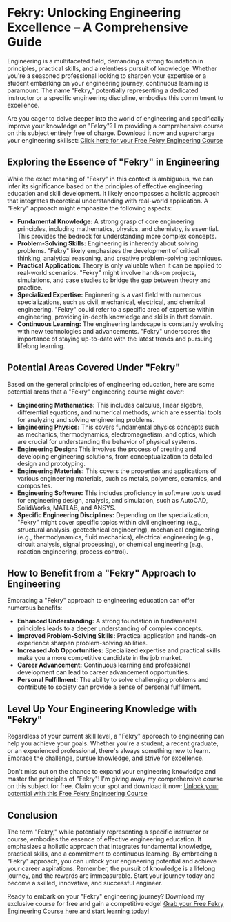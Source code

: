 # Fekry: Unlocking Engineering Excellence – A Comprehensive Guide

Engineering is a multifaceted field, demanding a strong foundation in principles, practical skills, and a relentless pursuit of knowledge. Whether you're a seasoned professional looking to sharpen your expertise or a student embarking on your engineering journey, continuous learning is paramount. The name "Fekry," potentially representing a dedicated instructor or a specific engineering discipline, embodies this commitment to excellence.

Are you eager to delve deeper into the world of engineering and specifically improve your knowledge on "Fekry"? I'm providing a comprehensive course on this subject entirely free of charge. Download it now and supercharge your engineering skillset: [Click here for your Free Fekry Engineering Course](https://udemywork.com/fekry)

## Exploring the Essence of "Fekry" in Engineering

While the exact meaning of "Fekry" in this context is ambiguous, we can infer its significance based on the principles of effective engineering education and skill development. It likely encompasses a holistic approach that integrates theoretical understanding with real-world application. A "Fekry" approach might emphasize the following aspects:

*   **Fundamental Knowledge:** A strong grasp of core engineering principles, including mathematics, physics, and chemistry, is essential. This provides the bedrock for understanding more complex concepts.
*   **Problem-Solving Skills:** Engineering is inherently about solving problems. "Fekry" likely emphasizes the development of critical thinking, analytical reasoning, and creative problem-solving techniques.
*   **Practical Application:** Theory is only valuable when it can be applied to real-world scenarios. "Fekry" might involve hands-on projects, simulations, and case studies to bridge the gap between theory and practice.
*   **Specialized Expertise:** Engineering is a vast field with numerous specializations, such as civil, mechanical, electrical, and chemical engineering. "Fekry" could refer to a specific area of expertise within engineering, providing in-depth knowledge and skills in that domain.
*   **Continuous Learning:** The engineering landscape is constantly evolving with new technologies and advancements. "Fekry" underscores the importance of staying up-to-date with the latest trends and pursuing lifelong learning.

## Potential Areas Covered Under "Fekry"

Based on the general principles of engineering education, here are some potential areas that a "Fekry" engineering course might cover:

*   **Engineering Mathematics:** This includes calculus, linear algebra, differential equations, and numerical methods, which are essential tools for analyzing and solving engineering problems.
*   **Engineering Physics:** This covers fundamental physics concepts such as mechanics, thermodynamics, electromagnetism, and optics, which are crucial for understanding the behavior of physical systems.
*   **Engineering Design:** This involves the process of creating and developing engineering solutions, from conceptualization to detailed design and prototyping.
*   **Engineering Materials:** This covers the properties and applications of various engineering materials, such as metals, polymers, ceramics, and composites.
*   **Engineering Software:** This includes proficiency in software tools used for engineering design, analysis, and simulation, such as AutoCAD, SolidWorks, MATLAB, and ANSYS.
*   **Specific Engineering Disciplines:** Depending on the specialization, "Fekry" might cover specific topics within civil engineering (e.g., structural analysis, geotechnical engineering), mechanical engineering (e.g., thermodynamics, fluid mechanics), electrical engineering (e.g., circuit analysis, signal processing), or chemical engineering (e.g., reaction engineering, process control).

## How to Benefit from a "Fekry" Approach to Engineering

Embracing a "Fekry" approach to engineering education can offer numerous benefits:

*   **Enhanced Understanding:** A strong foundation in fundamental principles leads to a deeper understanding of complex concepts.
*   **Improved Problem-Solving Skills:** Practical application and hands-on experience sharpen problem-solving abilities.
*   **Increased Job Opportunities:** Specialized expertise and practical skills make you a more competitive candidate in the job market.
*   **Career Advancement:** Continuous learning and professional development can lead to career advancement opportunities.
*   **Personal Fulfillment:** The ability to solve challenging problems and contribute to society can provide a sense of personal fulfillment.

## Level Up Your Engineering Knowledge with "Fekry"

Regardless of your current skill level, a "Fekry" approach to engineering can help you achieve your goals. Whether you're a student, a recent graduate, or an experienced professional, there's always something new to learn. Embrace the challenge, pursue knowledge, and strive for excellence.

Don't miss out on the chance to expand your engineering knowledge and master the principles of "Fekry"! I'm giving away my comprehensive course on this subject for free. Claim your spot and download it now: [Unlock your potential with this Free Fekry Engineering Course](https://udemywork.com/fekry)

## Conclusion

The term "Fekry," while potentially representing a specific instructor or course, embodies the essence of effective engineering education. It emphasizes a holistic approach that integrates fundamental knowledge, practical skills, and a commitment to continuous learning. By embracing a "Fekry" approach, you can unlock your engineering potential and achieve your career aspirations. Remember, the pursuit of knowledge is a lifelong journey, and the rewards are immeasurable. Start your journey today and become a skilled, innovative, and successful engineer.

Ready to embark on your "Fekry" engineering journey? Download my exclusive course for free and gain a competitive edge! [Grab your Free Fekry Engineering Course here and start learning today!](https://udemywork.com/fekry)
